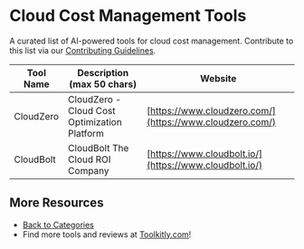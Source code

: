 # Cloud Cost Management Tools

A curated list of AI-powered tools for cloud cost management. Contribute to this list via our [Contributing Guidelines](../CONTRIBUTING.md).

| Tool Name | Description (max 50 chars) | Website |
|-----------|----------------------------|---------|
| CloudZero | CloudZero - Cloud Cost Optimization Platform | [https://www.cloudzero.com/](https://www.cloudzero.com/) |
| CloudBolt | CloudBolt  The Cloud ROI Company | [https://www.cloudbolt.io/](https://www.cloudbolt.io/) |

## More Resources
- [Back to Categories](https://github.com/ToolkitlyAI/awesome-ai-tools/blob/master/README.md)
- Find more tools and reviews at [Toolkitly.com](https://toolkitly.com)!
